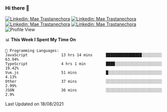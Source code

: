 ### Hi there 👋

[![Linkedin: Mae Trastanechora](https://img.shields.io/badge/-trastanechora-blue?style=flat&logo=Linkedin&logoColor=white&link=https://www.linkedin.com/in/trastanechora/)](https://www.linkedin.com/in/trastanechora/)
[![Linkedin: Mae Trastanechora](https://img.shields.io/badge/-trastanechora-DD2A7B?style=flat&logo=Instagram&logoColor=white&link=https://www.instagram.com/trastanechora/)](https://www.instagram.com/trastanechora/)
[![Linkedin: Mae Trastanechora](https://img.shields.io/badge/-trastanechora-08a0e9?style=flat&logo=Twitter&logoColor=white&link=https://twitter.com/trastanechora)](https://twitter.com/trastanechora)
[![Linkedin: Mae Trastanechora](https://img.shields.io/badge/-trastanechora-333333?style=flat&logo=Github&logoColor=white&link=https://github.com/trastanechora)](https://github.com/trastanechora)
![Profile View](https://visitor-badge.laobi.icu/badge?page_id=trastanechora.visitor-badge)

<!--START_SECTION:waka-->
📊 **This Week I Spent My Time On** 

```text
💬 Programming Languages: 
JavaScript               13 hrs 14 mins      ████████████████░░░░░░░░░   63.94% 
TypeScript               4 hrs 1 min         ████░░░░░░░░░░░░░░░░░░░░░   19.42% 
Vue.js                   51 mins             █░░░░░░░░░░░░░░░░░░░░░░░░   4.13% 
Other                    37 mins             ░░░░░░░░░░░░░░░░░░░░░░░░░   2.99% 
JSON                     36 mins             ░░░░░░░░░░░░░░░░░░░░░░░░░   2.9%

```


 Last Updated on 18/08/2021
<!--END_SECTION:waka-->

<!--
**trastanechora/trastanechora** is a ✨ _special_ ✨ repository because its `README.md` (this file) appears on your GitHub profile.

Here are some ideas to get you started:

- 🔭 I’m currently working on ...
- 🌱 I’m currently learning ...
- 👯 I’m looking to collaborate on ...
- 🤔 I’m looking for help with ...
- 💬 Ask me about ...
- 📫 How to reach me: ...
- 😄 Pronouns: ...
- ⚡ Fun fact: ...
-->
